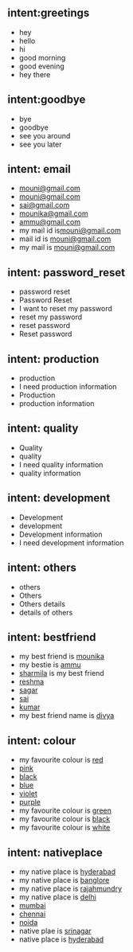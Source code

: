 ## intent:greetings
- hey
- hello
- hi
- good morning
- good evening
- hey there

## intent:goodbye
- bye
- goodbye
- see you around
- see you later


## intent: email
- [mouni@gmail.com](mail)
- [mouni@gmail.com](mail)
- [sai@gmail.com](mail)
- [mounika@gmail.com](mail)
- [ammu@gmail.com](mail)
- my mail id is[mouni@gmail.com](mail)
- mail id is [mouni@gmail.com](mail)
- my mail is [mouni@gmail.com](mail)


## intent: password_reset
- password reset
- Password Reset
- I want to reset my password
- reset my password
- reset password
- Reset password

## intent: production
- production
- I need production information
- Production
- production information

## intent: quality
- Quality
- quality
- I need quality information
- quality information

## intent: development
- Development
- development
- Development information
- I need development information

## intent: others
- others
- Others
- Others details
- details of others

## intent: bestfriend
- my best friend is [mounika](name)
- my bestie is [ammu](name)
- [sharmila](name) is my best friend
- [reshma](name) 
- [sagar](name) 
- [sai](name)
- [kumar](name)
- my best friend name is [divya](name)

## intent: colour
- my favourite colour is [red](colour)
- [pink](colour)
- [black](colour)
- [blue](colour)
- [violet](colour)
- [purple](colour)
- my favourite colour is [green](colour)
- my favourite colour is [black](colour)
- my favourite colour is [white](colour)

## intent: nativeplace
- my native place is [hyderabad](place)
- my native place is [banglore](place)
- my native place is [rajahmundry](place)
- my native place is [delhi](place)
- [mumbai](place)
- [chennai](place)
- [noida](place)
- native plae is [srinagar](place)
- native place is [hyderabad](place)













